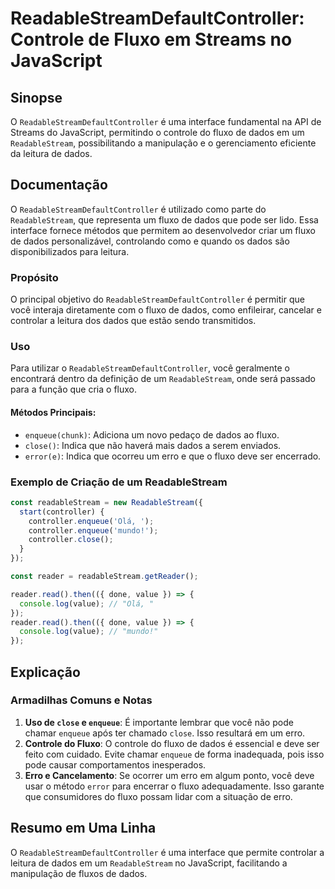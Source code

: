 <!--
Meta Description: # ReadableStreamDefaultController: Controle de Fluxo em Streams no JavaScript ## Sinopse O `ReadableStreamDefaultController` é uma interface fundament...
Meta Keywords: fluxo, dados, que, readablestream, readablestreamdefaultcontroller
-->

# ReadableStreamDefaultController: Controle de Fluxo em Streams no JavaScript

## Sinopse
O `ReadableStreamDefaultController` é uma interface fundamental na API de Streams do JavaScript, permitindo o controle do fluxo de dados em um `ReadableStream`, possibilitando a manipulação e o gerenciamento eficiente da leitura de dados.

## Documentação
O `ReadableStreamDefaultController` é utilizado como parte do `ReadableStream`, que representa um fluxo de dados que pode ser lido. Essa interface fornece métodos que permitem ao desenvolvedor criar um fluxo de dados personalizável, controlando como e quando os dados são disponibilizados para leitura.

### Propósito
O principal objetivo do `ReadableStreamDefaultController` é permitir que você interaja diretamente com o fluxo de dados, como enfileirar, cancelar e controlar a leitura dos dados que estão sendo transmitidos.

### Uso
Para utilizar o `ReadableStreamDefaultController`, você geralmente o encontrará dentro da definição de um `ReadableStream`, onde será passado para a função que cria o fluxo. 

#### Métodos Principais:
- `enqueue(chunk)`: Adiciona um novo pedaço de dados ao fluxo.
- `close()`: Indica que não haverá mais dados a serem enviados.
- `error(e)`: Indica que ocorreu um erro e que o fluxo deve ser encerrado.

### Exemplo de Criação de um ReadableStream
```javascript
const readableStream = new ReadableStream({
  start(controller) {
    controller.enqueue('Olá, ');
    controller.enqueue('mundo!');
    controller.close();
  }
});

const reader = readableStream.getReader();

reader.read().then(({ done, value }) => {
  console.log(value); // "Olá, "
});
reader.read().then(({ done, value }) => {
  console.log(value); // "mundo!"
});
```

## Explicação
### Armadilhas Comuns e Notas
1. **Uso de `close` e `enqueue`**: É importante lembrar que você não pode chamar `enqueue` após ter chamado `close`. Isso resultará em um erro.
2. **Controle do Fluxo**: O controle do fluxo de dados é essencial e deve ser feito com cuidado. Evite chamar `enqueue` de forma inadequada, pois isso pode causar comportamentos inesperados.
3. **Erro e Cancelamento**: Se ocorrer um erro em algum ponto, você deve usar o método `error` para encerrar o fluxo adequadamente. Isso garante que consumidores do fluxo possam lidar com a situação de erro.

## Resumo em Uma Linha
O `ReadableStreamDefaultController` é uma interface que permite controlar a leitura de dados em um `ReadableStream` no JavaScript, facilitando a manipulação de fluxos de dados.